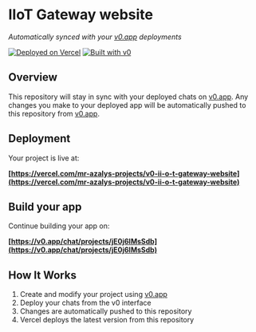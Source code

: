 # IIoT Gateway website

*Automatically synced with your [v0.app](https://v0.app) deployments*

[![Deployed on Vercel](https://img.shields.io/badge/Deployed%20on-Vercel-black?style=for-the-badge&logo=vercel)](https://vercel.com/mr-azalys-projects/v0-ii-o-t-gateway-website)
[![Built with v0](https://img.shields.io/badge/Built%20with-v0.app-black?style=for-the-badge)](https://v0.app/chat/projects/jE0j6lMsSdb)

## Overview

This repository will stay in sync with your deployed chats on [v0.app](https://v0.app).
Any changes you make to your deployed app will be automatically pushed to this repository from [v0.app](https://v0.app).

## Deployment

Your project is live at:

**[https://vercel.com/mr-azalys-projects/v0-ii-o-t-gateway-website](https://vercel.com/mr-azalys-projects/v0-ii-o-t-gateway-website)**

## Build your app

Continue building your app on:

**[https://v0.app/chat/projects/jE0j6lMsSdb](https://v0.app/chat/projects/jE0j6lMsSdb)**

## How It Works

1. Create and modify your project using [v0.app](https://v0.app)
2. Deploy your chats from the v0 interface
3. Changes are automatically pushed to this repository
4. Vercel deploys the latest version from this repository